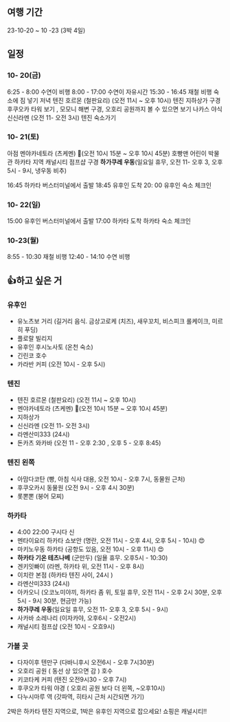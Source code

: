 
## 여행 기간
23-10-20 ~ 10 -23 (3박 4일)

## 일정
### 10- 20(금) 
6:25 - 8:00 수연이 비행
8:00 - 17:00 수연이 자유시간 
15:30 - 16:45 재철 비행
숙소에 짐 넣기
저녁 텐진 호르몬 (철판요리) (오전 11시 ~ 오후 10시)
텐진 지하상가 구경
후쿠오카 타워 보기 , 모모니 해변 구경, 오호리 공원까지 볼 수 있으면 보기 
나카스
야식 신신라멘 (오전 11- 오전 3시)
텐진 숙소가기

### 10- 21(토)
아점 멘야카네토라 (츠케멘) 🌟(오전 10시 15분 ~ 오후 10시 45분)
호빵맨 어린이 박물관 
하카타 지역
캐널시티 점프샵 구경
**하가쿠레 우동**(일요일 휴무, 오전 11- 오후 3, 오후 5시 - 9시, 냉우동 비추)

16:45 하카타 버스터미널에서 출발
18:45 유후인 도착
20: 00 유후인 숙소 체크인
### 10- 22(일)

15:00 유후인 버스터미널에서 출발
17:00 하카타 도착
하카타 숙소 체크인
### 10-23(월)
8:55 - 10:30 재철 비행 
12:40 - 14:10 수연 비행 
 
## 👍하고 싶은 거
### 유후인
* 유노츠보 거리 (길거리 음식. 금상고로케 (치즈), 새우꼬치, 비스피크 롤케이크, 미르히 푸딩)
* 플로랄 빌리지
* 유후인 후시노사토 (온천 숙소)
* 긴린코 호수
* 카라반 커피 (오전 10시 - 오후 5시)
### 텐진
* 텐진 호르몬 (철판요리) (오전 11시 ~ 오후 10시)
* 멘야카네토라 (츠케멘) 🌟(오전 10시 15분 ~ 오후 10시 45분)
* 지하상가 
* 신신라멘 (오전 11- 오전 3시)
* 라멘산미333 (24시)
* 돈카츠 와카바 (오전 11 - 오후 2:30 , 오후 5 - 오후 8:45)

### 텐진 왼쪽 
* 아맘다코탄 (빵, 아침 식사 대용, 오전 10시 - 오후 7시, 동물원 근처)
* 후쿠오카시 동물원 (오전 9시 - 오후 4시 30분)
*  롯뽄뽄 (붕어 모찌)

### 하카타
* 4:00 22:00 구시다 신
* 멘타이요리 하카타 쇼보안 (명란, 오전 11시 - 오후 4시, 오후 5시 - 10시) 😍
* 마키노우동 하카타 (공항도 있음, 오전 10시 - 오후 11시) 😍
* **하카타 기온 테츠나베** (군만두) (일욜 휴무. 오후5시 - 10:30) 
* 겐키잇빠이 (라멘, 하카타 위, 오전 11시 - 오후 8시) 
* 이치란 본점 (하카타 텐진 사이, 24시 ) 
* 라멘산미333 (24시) 
* 아카오니 (오코노미야끼, 하카타 좀 위, 토일 휴무, 오전 11시 - 오후 2시 30분, 오후 5시 - 9시 30분, 현금만 가능) 
* **하가쿠레 우동**(일요일 휴무, 오전 11- 오후 3, 오후 5시 - 9시)
* 사카바 소레나리 (이자카야, 오후6시 - 오전2시) 
* 캐널시티 점프샵 (오전 10시 - 오흐9시)

### 가볼 곳
* 다자이후 텐만구 (다바니후시 오전6시 - 오후 7시30분)
* 오호리 공원 ( 동선 상 있으면 감 ) 호수
* 키코타케 커피 (텐진 오전9시30 - 오후 7시)
* 후쿠오카 타워 야경 ( 오호리 공원 보다 더 왼쪽, ~오후10시)
* 다누시마루 역 (갓파역, 히타시 근처 시간되면 가기)


2박은 하카타 텐진 지역으로,
1박은 유후인 지역으로 잡으세요!
쇼핑은 캐널시티!!
